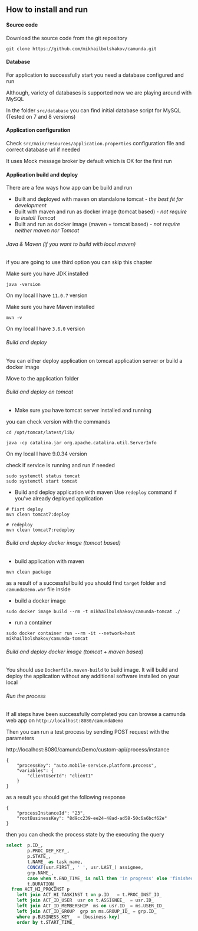 ## How to install and run

#### Source code

Download the source code from the git repository 
````
git clone https://github.com/mikhailbolshakov/camunda.git
````

#### Database

For application to successfully start you need a database configured and run

Although, variety of databases is supported now we are playing around with MySQL

In the folder ``src/database`` you can find initial database script for MySQL (Tested on 7 and 8 versions)

#### Application configuration

Check ``src/main/resources/application.properties`` configuration file and correct database url if needed

It uses Mock message broker by default which is OK for the first run

#### Application build and deploy 

There are a few ways how app can be build and run

* Built and deployed with maven on standalone tomcat - *the best fit for development*
* Built with maven and run as docker image (tomcat based) - *not require to install Tomcat*
* Built and run as docker image (maven + tomcat based) - *not require neither maven nor Tomcat*  

###### Java & Maven (if you want to build with local maven)

if you are going to use third option you can skip this chapter

Make sure you have JDK installed 

````
java -version
```` 

On my local I have ``11.0.7`` version

Make sure  you have Maven installed

````
mvn -v
````

On my local I have ``3.6.0`` version 

###### Build and deploy

You can either deploy application on tomcat application server or build a docker image

Move to the application folder

###### Build and deploy on tomcat

* Make sure you have tomcat server installed and running

you can check version with the commands
````
cd /opt/tomcat/latest/lib/

java -cp catalina.jar org.apache.catalina.util.ServerInfo
```` 
On my local I have 9.0.34 version

check if service is running and run if needed

````
sudo systemctl status tomcat
sudo systemctl start tomcat
````

* Build and deploy application with maven
Use ``redeploy`` command if you've already deployed application

````
# fisrt deploy
mvn clean tomcat7:deploy

# redeploy 
mvn clean tomcat7:redeploy
```` 

###### Build and deploy docker image (tomcat based)

* build application with maven

````
mvn clean package
````

as a result of a successful build you should find ``target`` folder and ``camundaDemo.war`` file inside

* build a docker image 

````
sudo docker image build --rm -t mikhailbolshakov/camunda-tomcat ./ 
````

* run a container
````
sudo docker container run --rm -it --network=host mikhailbolshakov/camunda-tomcat
````

###### Build and deploy docker image (tomcat + maven based)

You should use `Dockerfile.maven-build` to build image.
It will build and deploy the application without any additional software installed on your local

###### Run the process

If all steps have been successfully completed you can browse a camunda web app on ``http://localhost:8080/camundaDemo``

Then you can run a test process by sending POST request with the parameters

http://localhost:8080/camundaDemo/custom-api/process/instance

````
{
	"processKey": "auto.mobile-service.platform.process",
	"variables": {
		"clientUserId": "client1"	
	}
}
````
 
as a result you should get the following response

````
{
    "processInstanceId": "23",
    "rootBusinessKey": "8d9cc239-ee24-48ad-ad58-50c6a6bcf62e"
}
````

then you can check the process state by the executing the query

```sql
select  p.ID_,
		p.PROC_DEF_KEY_,
		p.STATE_,
		t.NAME_ as task_name,
		CONCAT(usr.FIRST_, ' ', usr.LAST_) assignee,
		grp.NAME_,
		case when t.END_TIME_ is null then 'in progress' else 'finished' end status, 
		t.DURATION_ 
  from ACT_HI_PROCINST p
  	left join ACT_HI_TASKINST t on p.ID_  = t.PROC_INST_ID_ 
  	left join ACT_ID_USER  usr on t.ASSIGNEE_  = usr.ID_ 
  	left join ACT_ID_MEMBERSHIP  ms on usr.ID_ = ms.USER_ID_ 
  	left join ACT_ID_GROUP  grp on ms.GROUP_ID_ = grp.ID_
  	where p.BUSINESS_KEY_  = [business-key]
  	order by t.START_TIME_ 
```



